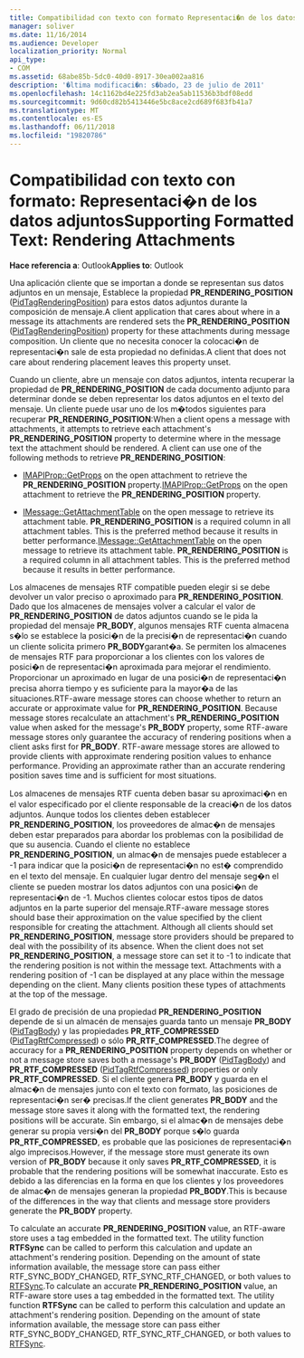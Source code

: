```yaml
---
title: Compatibilidad con texto con formato Representaci�n de los datos adjuntos
manager: soliver
ms.date: 11/16/2014
ms.audience: Developer
localization_priority: Normal
api_type:
- COM
ms.assetid: 68abe85b-5dc0-40d0-8917-30ea002aa816
description: '�ltima modificaci�n: s�bado, 23 de julio de 2011'
ms.openlocfilehash: 14c1162bd4e225fd3ab2ea5ab11536b3bdf08edd
ms.sourcegitcommit: 9d60cd82b5413446e5bc8ace2cd689f683fb41a7
ms.translationtype: MT
ms.contentlocale: es-ES
ms.lasthandoff: 06/11/2018
ms.locfileid: "19820786"
---
```

# <a name="supporting-formatted-text-rendering-attachments"></a><span data-ttu-id="5fe3e-103">Compatibilidad con texto con formato: Representaci�n de los datos adjuntos</span><span class="sxs-lookup"><span data-stu-id="5fe3e-103">Supporting Formatted Text: Rendering Attachments</span></span>

  
  
<span data-ttu-id="5fe3e-104">**Hace referencia a**: Outlook</span><span class="sxs-lookup"><span data-stu-id="5fe3e-104">**Applies to**: Outlook</span></span> 
  
<span data-ttu-id="5fe3e-105">Una aplicación cliente que se importan a donde se representan sus datos adjuntos en un mensaje, Establece la propiedad **PR_RENDERING_POSITION** ([PidTagRenderingPosition](pidtagrenderingposition-canonical-property.md)) para estos datos adjuntos durante la composición de mensaje.</span><span class="sxs-lookup"><span data-stu-id="5fe3e-105">A client application that cares about where in a message its attachments are rendered sets the **PR_RENDERING_POSITION** ([PidTagRenderingPosition](pidtagrenderingposition-canonical-property.md)) property for these attachments during message composition.</span></span> <span data-ttu-id="5fe3e-106">Un cliente que no necesita conocer la colocaci�n de representaci�n sale de esta propiedad no definidas.</span><span class="sxs-lookup"><span data-stu-id="5fe3e-106">A client that does not care about rendering placement leaves this property unset.</span></span>
  
<span data-ttu-id="5fe3e-p102">Cuando un cliente, abre un mensaje con datos adjuntos, intenta recuperar la propiedad de **PR_RENDERING_POSITION** de cada documento adjunto para determinar donde se deben representar los datos adjuntos en el texto del mensaje. Un cliente puede usar uno de los m�todos siguientes para recuperar **PR_RENDERING_POSITION**:</span><span class="sxs-lookup"><span data-stu-id="5fe3e-p102">When a client opens a message with attachments, it attempts to retrieve each attachment's **PR_RENDERING_POSITION** property to determine where in the message text the attachment should be rendered. A client can use one of the following methods to retrieve **PR_RENDERING_POSITION**:</span></span>
  
- <span data-ttu-id="5fe3e-109">[IMAPIProp::GetProps](imapiprop-getprops.md) on the open attachment to retrieve the **PR_RENDERING_POSITION** property.</span><span class="sxs-lookup"><span data-stu-id="5fe3e-109">[IMAPIProp::GetProps](imapiprop-getprops.md) on the open attachment to retrieve the **PR_RENDERING_POSITION** property.</span></span> 
    
- <span data-ttu-id="5fe3e-p103">[IMessage::GetAttachmentTable](imessage-getattachmenttable.md) on the open message to retrieve its attachment table. **PR_RENDERING_POSITION** is a required column in all attachment tables. This is the preferred method because it results in better performance.</span><span class="sxs-lookup"><span data-stu-id="5fe3e-p103">[IMessage::GetAttachmentTable](imessage-getattachmenttable.md) on the open message to retrieve its attachment table. **PR_RENDERING_POSITION** is a required column in all attachment tables. This is the preferred method because it results in better performance.</span></span> 
    
<span data-ttu-id="5fe3e-p104">Los almacenes de mensajes RTF compatible pueden elegir si se debe devolver un valor preciso o aproximado para **PR_RENDERING_POSITION**. Dado que los almacenes de mensajes volver a calcular el valor de **PR_RENDERING_POSITION** de datos adjuntos cuando se le pida la propiedad del mensaje **PR_BODY**, algunos mensajes RTF cuenta almacena s�lo se establece la posici�n de la precisi�n de representaci�n cuando un cliente solicita primero **PR_BODY**garant�a. Se permiten los almacenes de mensajes RTF para proporcionar a los clientes con los valores de posici�n de representaci�n aproximada para mejorar el rendimiento. Proporcionar un aproximado en lugar de una posici�n de representaci�n precisa ahorra tiempo y es suficiente para la mayor�a de las situaciones.</span><span class="sxs-lookup"><span data-stu-id="5fe3e-p104">RTF-aware message stores can choose whether to return an accurate or approximate value for **PR_RENDERING_POSITION**. Because message stores recalculate an attachment's **PR_RENDERING_POSITION** value when asked for the message's **PR_BODY** property, some RTF-aware message stores only guarantee the accuracy of rendering positions when a client asks first for **PR_BODY**. RTF-aware message stores are allowed to provide clients with approximate rendering position values to enhance performance. Providing an approximate rather than an accurate rendering position saves time and is sufficient for most situations.</span></span> 
  
<span data-ttu-id="5fe3e-p105">Los almacenes de mensajes RTF cuenta deben basar su aproximaci�n en el valor especificado por el cliente responsable de la creaci�n de los datos adjuntos. Aunque todos los clientes deben establecer **PR_RENDERING_POSITION**, los proveedores de almac�n de mensajes deben estar preparados para abordar los problemas con la posibilidad de que su ausencia. Cuando el cliente no establece **PR_RENDERING_POSITION**, un almac�n de mensajes puede establecer a -1 para indicar que la posici�n de representaci�n no est� comprendido en el texto del mensaje. En cualquier lugar dentro del mensaje seg�n el cliente se pueden mostrar los datos adjuntos con una posici�n de representaci�n de -1. Muchos clientes colocar estos tipos de datos adjuntos en la parte superior del mensaje.</span><span class="sxs-lookup"><span data-stu-id="5fe3e-p105">RTF-aware message stores should base their approximation on the value specified by the client responsible for creating the attachment. Although all clients should set **PR_RENDERING_POSITION**, message store providers should be prepared to deal with the possibility of its absence. When the client does not set **PR_RENDERING_POSITION**, a message store can set it to -1 to indicate that the rendering position is not within the message text. Attachments with a rendering position of -1 can be displayed at any place within the message depending on the client. Many clients position these types of attachments at the top of the message.</span></span>
  
<span data-ttu-id="5fe3e-122">El grado de precisión de una propiedad **PR_RENDERING_POSITION** depende de si un almacén de mensajes guarda tanto un mensaje **PR_BODY** ([PidTagBody](pidtagbody-canonical-property.md)) y las propiedades **PR_RTF_COMPRESSED** ([PidTagRtfCompressed](pidtagrtfcompressed-canonical-property.md)) o sólo **PR_RTF_COMPRESSED**.</span><span class="sxs-lookup"><span data-stu-id="5fe3e-122">The degree of accuracy for a **PR_RENDERING_POSITION** property depends on whether or not a message store saves both a message's **PR_BODY** ([PidTagBody](pidtagbody-canonical-property.md)) and **PR_RTF_COMPRESSED** ([PidTagRtfCompressed](pidtagrtfcompressed-canonical-property.md)) properties or only **PR_RTF_COMPRESSED**.</span></span> <span data-ttu-id="5fe3e-123">Si el cliente genera **PR_BODY** y guarda en el almac�n de mensajes junto con el texto con formato, las posiciones de representaci�n ser� precisas.</span><span class="sxs-lookup"><span data-stu-id="5fe3e-123">If the client generates **PR_BODY** and the message store saves it along with the formatted text, the rendering positions will be accurate.</span></span> <span data-ttu-id="5fe3e-124">Sin embargo, si el almac�n de mensajes debe generar su propia versi�n del **PR_BODY** porque s�lo guarda **PR_RTF_COMPRESSED**, es probable que las posiciones de representaci�n algo imprecisos.</span><span class="sxs-lookup"><span data-stu-id="5fe3e-124">However, if the message store must generate its own version of **PR_BODY** because it only saves **PR_RTF_COMPRESSED**, it is probable that the rendering positions will be somewhat inaccurate.</span></span> <span data-ttu-id="5fe3e-125">Esto es debido a las diferencias en la forma en que los clientes y los proveedores de almac�n de mensajes generan la propiedad **PR_BODY**.</span><span class="sxs-lookup"><span data-stu-id="5fe3e-125">This is because of the differences in the way that clients and message store providers generate the **PR_BODY** property.</span></span> 
  
<span data-ttu-id="5fe3e-p107">To calculate an accurate **PR_RENDERING_POSITION** value, an RTF-aware store uses a tag embedded in the formatted text. The utility function **RTFSync** can be called to perform this calculation and update an attachment's rendering position. Depending on the amount of state information available, the message store can pass either RTF_SYNC_BODY_CHANGED, RTF_SYNC_RTF_CHANGED, or both values to [RTFSync](rtfsync.md).</span><span class="sxs-lookup"><span data-stu-id="5fe3e-p107">To calculate an accurate **PR_RENDERING_POSITION** value, an RTF-aware store uses a tag embedded in the formatted text. The utility function **RTFSync** can be called to perform this calculation and update an attachment's rendering position. Depending on the amount of state information available, the message store can pass either RTF_SYNC_BODY_CHANGED, RTF_SYNC_RTF_CHANGED, or both values to [RTFSync](rtfsync.md).</span></span>
  

